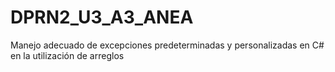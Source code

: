 # DPRN2_U3_A3_ANEA
 Manejo adecuado de excepciones predeterminadas y personalizadas en C# en la  utilización de arreglos

